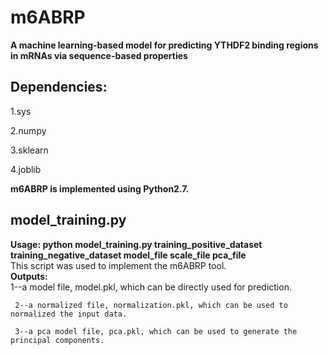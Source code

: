 # m6ABRP
**A machine learning-based model for predicting YTHDF2 binding regions in mRNAs via sequence-based properties**
## Dependencies:
1.sys  

2.numpy  

3.sklearn 

4.joblib  

**m6ABRP is implemented using Python2.7.**  
## model_training.py
**Usage: python model_training.py training_positive_dataset training_negative_dataset model_file scale_file pca_file**  
This script was used to implement the m6ABRP tool.  
**Outputs:**    
     1--a model file, model.pkl, which can be directly used for prediction. 
     
     2--a normalized file, normalization.pkl, which can be used to normalized the input data. 
     
     3--a pca model file, pca.pkl, which can be used to generate the principal components.  
     
